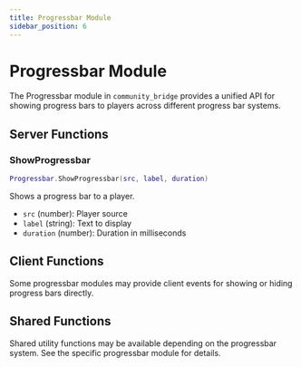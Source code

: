 ```yaml
---
title: Progressbar Module
sidebar_position: 6
---
```


# Progressbar Module

The Progressbar module in `community_bridge` provides a unified API for showing progress bars to players across different progress bar systems.

## Server Functions

### ShowProgressbar
```lua
Progressbar.ShowProgressbar(src, label, duration)
```
Shows a progress bar to a player.
- `src` (number): Player source
- `label` (string): Text to display
- `duration` (number): Duration in milliseconds

## Client Functions

Some progressbar modules may provide client events for showing or hiding progress bars directly.

## Shared Functions

Shared utility functions may be available depending on the progressbar system. See the specific progressbar module for details.
